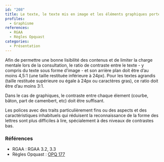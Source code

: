 ```yaml
---
id: "208"
title: Le texte, le texte mis en image et les éléments graphiques porteurs d’information sont présentés avec un contraste suffisant avec leur arrière-plan et entre eux
profiles:
  - Graphisme
references:
  - RGAA
  - Règles Opquast
categories:
  - Présentation
---
```


Afin de permettre une bonne lisibilité des contenus et de limiter la charge mentale lors de la consultation, le ratio de contraste entre le texte - y compris du texte sous forme d’image - et son arrière plan doit être d’au moins 4,5:1 (une taille restituée inférieure à 24px). Pour les textes agrandis (taille restituée supérieure ou égale à 24px ou caractères gras), ce ratio doit être d’au moins 3:1.

Dans le cas de graphiques, le contraste entre chaque élement (courbe, bâton, part de camenbert, etc) doit être suffisant.

Les polices avec des traits particulièrement fins ou des aspects et des caractéristiques inhabituels qui réduisent la reconnaissance de la forme des lettres sont plus difficiles à lire, spécialement à des niveaux de contrastes bas.

### Références

* RGAA : RGAA 3.2, 3.3
* Règles Opquast : [OPQ 177](https://checklists.opquast.com/fr/assurance-qualite-web/les-contenus-sont-presentes-avec-un-contraste-suffisant-par-rapport-a-leur-arriere-plan)
